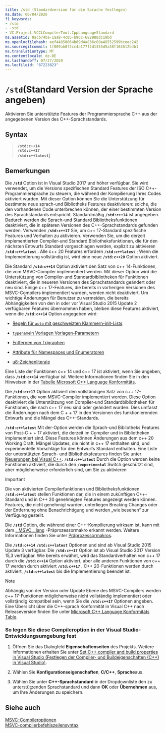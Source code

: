 ```yaml
---
title: /std (Standardversion für die Sprache festlegen)
ms.date: 06/04/2020
f1_keywords:
- /std
- -std
- VC.Project.VCCLCompilerTool.CppLanguageStandard
ms.assetid: 0acb74ba-1aa8-4c05-b96c-682988dc19bd
ms.openlocfilehash: eef44858064b89d4a836c80a48552599bceec242
ms.sourcegitcommit: 1f009ab0f2cc4a177f2d1353d5a38f164612bdb1
ms.translationtype: MT
ms.contentlocale: de-DE
ms.lasthandoff: 07/27/2020
ms.locfileid: "87223823"
---
```

# <a name="std-specify-language-standard-version"></a>`/std`(Standard Version der Sprache angeben)

Aktivieren Sie unterstützte Features der Programmiersprache C++ aus der angegebenen Version des C++-Sprachstandards.

## <a name="syntax"></a>Syntax

> **`/std:c++14`**\
> **`/std:c++17`**\
> **`/std:c++latest`**]

## <a name="remarks"></a>Bemerkungen

Die **`/std`** Option ist in Visual Studio 2017 und höher verfügbar. Sie wird verwendet, um die Versions spezifischen Standard Features der ISO C++-Programmiersprache zu steuern, die während der Kompilierung Ihres Codes aktiviert wurden. Mit dieser Option können Sie die Unterstützung für bestimmte neue sprach-und Bibliotheks Features deaktivieren: solche, die den vorhandenen Code unterbrechen können, der einer bestimmten Version des Sprachstandards entspricht. Standardmäßig **`/std:c++14`** ist angegeben. Dadurch werden die Sprach-und Standard Bibliotheksfunktionen deaktiviert, die in späteren Versionen des C++-Sprachstandards gefunden werden. Verwenden **`/std:c++17`** Sie, um c++ 17-Standard spezifische Features und Verhalten zu aktivieren. Verwenden Sie, um die derzeit implementierten Compiler-und Standard Bibliotheksfunktionen, die für den nächsten Entwurfs Standard vorgeschlagen werden, explizit zu aktivieren **`/std:c++latest`** . Alle c++ 20 Features erfordern **`/std:c++latest`** ; Wenn die Implementierung vollständig ist, wird eine neue **`/std:c++20`** Option aktiviert.

Die Standard **`/std:c++14`** Option aktiviert den Satz von c++ 14-Funktionen, die vom MSVC-Compiler implementiert werden. Mit dieser Option wird die Unterstützung von Compiler-und Standardbibliotheken für Funktionen deaktiviert, die in neueren Versionen des Sprachstandards geändert oder neu sind. Einige c++ 17-Features, die bereits in vorherigen Versionen des MSVC-Compilers implementiert wurden, werden nicht deaktiviert. Um wichtige Änderungen für Benutzer zu vermeiden, die bereits Abhängigkeiten von den in oder vor Visual Studio 2015 Update 2 verfügbaren Features übernommen haben, bleiben diese Features aktiviert, wenn die **`/std:c++14`** Option angegeben wird:

- [Regeln für `auto` mit geschweizten Klammern-init-Lists](https://wg21.link/n3922)

- [`typename`in Vorlagen Vorlagen-Parametern](https://wg21.link/n4051)

- [Entfernen von Trigraphen](https://wg21.link/n4086)

- [Attribute für Namespaces und Enumeratoren](https://wg21.link/n4266)

- [u8-Zeichenliterale](https://wg21.link/n4267)

Eine Liste der Funktionen c++ 14 und c++ 17 ist aktiviert, wenn Sie angeben, dass **`/std:c++14`** verfügbar ist. Weitere Informationen finden Sie in den Hinweisen in der [Tabelle Microsoft C++ Language Konformitäts](../../overview/visual-cpp-language-conformance.md).

Die **`/std:c++17`** Option aktiviert den vollständigen Satz von c++ 17-Funktionen, die vom MSVC-Compiler implementiert werden. Diese Option deaktiviert die Unterstützung von Compiler-und Standardbibliotheken für Funktionen, die nach c++ 17 neu sind oder geändert wurden. Dies umfasst die Änderungen nach dem C + + 17 in den Versionen des funktionierenden Entwurfs und die Mängel des C++-Standards.

**`/std:c++latest`** Mit der-Option werden die Sprach-und Bibliotheks Features von Post-C + + 17 aktiviert, die derzeit im Compiler und in Bibliotheken implementiert sind. Diese Features können Änderungen aus dem c++ 20 Working Draft, Mängel Updates, die nicht in c++ 17 enthalten sind, und experimentelle Vorschläge für den Entwurfs Standard enthalten. Eine Liste der unterstützten Sprach- und Bibliotheksfeatures finden Sie unter [Neuerungen bei Visual C++](../../overview/what-s-new-for-visual-cpp-in-visual-studio.md). **`/std:c++latest`** Durch die Option werden keine Funktionen aktiviert, die durch den **`/experimental`** Switch geschützt sind, aber möglicherweise erforderlich sind, um Sie zu aktivieren

> [!IMPORTANT]
> Die von aktivierten Compilerfunktionen und Bibliotheksfunktionen **`/std:c++latest`** stellen Funktionen dar, die in einem zukünftigen C++-Standard und in C++ 20 genehmigten Features angezeigt werden können. Features, die nicht genehmigt wurden, unterliegen Breaking Changes oder der Entfernung ohne Benachrichtigung und werden „wie besehen“ zur Verfügung gestellt.

Die **`/std`** Option, die während einer C++-Kompilierung wirksam ist, kann mit dem [ \_ MSVC \_ lang](../../preprocessor/predefined-macros.md) -Präprozessormakro erkannt werden. Weitere Informationen finden Sie unter [Präprozessormakros](../../preprocessor/predefined-macros.md).

Die **`/std:c++14`** **`/std:c++latest`** Optionen und sind ab Visual Studio 2015 Update 3 verfügbar. Die **`/std:c++17`** Option ist ab Visual Studio 2017 Version 15,3 verfügbar. Wie bereits erwähnt, wird das Standardverhalten von c++ 17 durch die **`/std:c++14`** Option aktiviert, aber alle anderen Funktionen von c++ 17 werden durch aktiviert **`/std:c++17`** . C++ 20-Funktionen werden durch aktiviert, **`/std:c++latest`** bis die Implementierung beendet ist.

> [!NOTE]
> Abhängig von der Version oder Update Ebene des MSVC-Compilers werden c++ 17-Funktionen möglicherweise nicht vollständig implementiert oder vollständig kompatibel sein, wenn Sie die **`/std:c++17`** Optionen angeben. Eine Übersicht über die C++-sprach Konformität in Visual C++ nach Releaseversion finden Sie unter [Microsoft C++ Language Konformitäts Table](../../overview/visual-cpp-language-conformance.md).

### <a name="to-set-this-compiler-option-in-the-visual-studio-development-environment"></a>So legen Sie diese Compileroption in der Visual Studio-Entwicklungsumgebung fest

1. Öffnen Sie das Dialogfeld **Eigenschaftenseiten** des Projekts. Weitere Informationen erhalten Sie unter [Set C++ compiler and build properties in Visual Studio (Festlegen der Compiler- und Buildeigenschaften (C++) in Visual Studio)](../working-with-project-properties.md).

1. Wählen Sie **Konfigurationseigenschaften**, **C/C++**, **Sprache**aus.

1. Wählen Sie unter **C++-Sprachstandard** in der Dropdownliste den zu unterstützenden Sprachstandard und dann **OK** oder **Übernehmen** aus, um Ihre Änderungen zu speichern.

## <a name="see-also"></a>Siehe auch

[MSVC-Compileroptionen](compiler-options.md)<br/>
[MSVC-compilerbefehlszeilensyntax](compiler-command-line-syntax.md)
